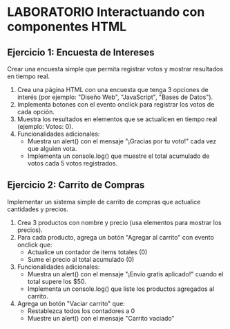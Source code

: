 # LABORATORIO Interactuando con componentes HTML

## Ejercicio 1: Encuesta de Intereses

Crear una encuesta simple que permita registrar votos y mostrar resultados en tiempo real.
1. Crea una página HTML con una encuesta que tenga 3 opciones de interés (por ejemplo: "Diseño Web", "JavaScript", "Bases de Datos").
2. Implementa botones con el evento onclick para registrar los votos de cada opción.
3. Muestra los resultados en elementos <span> que se actualicen en tiempo real (ejemplo: Votos: <span id="votos-js">0</span>).
4. Funcionalidades adicionales:
    - Muestra un alert() con el mensaje "¡Gracias por tu voto!" cada vez que alguien vota.
    - Implementa un console.log() que muestre el total acumulado de votos cada 5 votos registrados.

## Ejercicio 2: Carrito de Compras

Implementar un sistema simple de carrito de compras que actualice cantidades y precios.
1. Crea 3 productos con nombre y precio (usa elementos <span> para mostrar los precios).
2. Para cada producto, agrega un botón "Agregar al carrito" con evento onclick que:
    - Actualice un contador de items totales (<span id="total-items">0</span>)
    - Sume el precio al total acumulado (<span id="total-precio">0</span>)
3. Funcionalidades adicionales:
    - Muestra un alert() con el mensaje "¡Envío gratis aplicado!" cuando el total supere los $50.
    - Implementa un console.log() que liste los productos agregados al carrito.
4. Agrega un botón "Vaciar carrito" que:
    - Restablezca todos los contadores a 0
    - Muestre un alert() con el mensaje "Carrito vaciado"